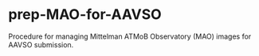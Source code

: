 # prep-MAO-for-AAVSO
 Procedure for managing Mittelman ATMoB Observatory (MAO) images for AAVSO submission.
